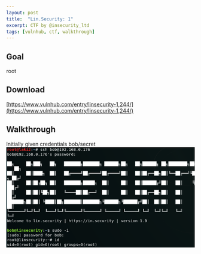 ```yaml
---
layout: post
title:  "Lin.Security: 1"
excerpt: CTF by @insecurity_ltd
tags: [vulnhub, ctf, walkthrough]
---
```


## Goal
root

## Download
[https://www.vulnhub.com/entry/linsecurity-1,244/](https://www.vulnhub.com/entry/linsecurity-1,244/)

## Walkthrough
Initially given credentials bob/secret
<br>![alt text](../vulnhub/LinSecurity_1/linsecurity001.png)
